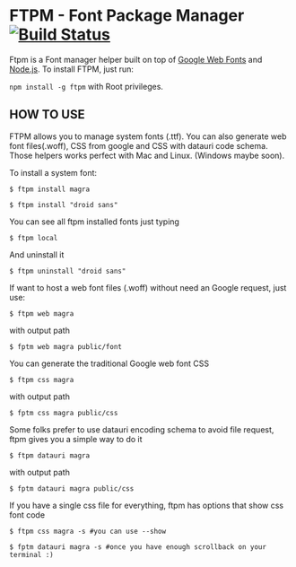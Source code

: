 FTPM - Font Package Manager [![Build Status](https://secure.travis-ci.org/heldr/ftpm.png)](http://travis-ci.org/heldr/ftpm)
===========================
Ftpm is a Font manager helper built on top of [Google Web Fonts][gwebfonts] and [Node.js][nodejs]. To install FTPM, just run:

`npm install -g ftpm` with Root privileges.

HOW TO USE
----------
FTPM allows you to manage system fonts (.ttf). You can also generate web font files(.woff), CSS from google and CSS with datauri code schema. Those helpers works perfect with Mac and Linux. (Windows maybe soon).

To install a system font:

```CLI
$ ftpm install magra

$ ftpm install "droid sans"
```

You can see all ftpm installed fonts just typing

```CLI
$ ftpm local
```

And uninstall it

```CLI
$ ftpm uninstall "droid sans"
```

If want to host a web font files (.woff) without need an Google request, just use:

```CLI
$ ftpm web magra
```
with output path
```CLI
$ fptm web magra public/font
```

You can generate the traditional Google web font CSS

```CLI
$ ftpm css magra
```
with output path
```CLI
$ fptm css magra public/css
```

Some folks prefer to use datauri encoding schema to avoid file request, ftpm gives you a simple way to do it

```CLI
$ ftpm datauri magra
```
with output path
```CLI
$ fptm datauri magra public/css
```

If you have a single css file for everything, ftpm has options that show css font code

```CLI
$ ftpm css magra -s #you can use --show

$ fptm datauri magra -s #once you have enough scrollback on your terminal :)
```

[nodejs]: http://nodejs.org/download
[gwebfonts]: http://www.google.com/webfonts/